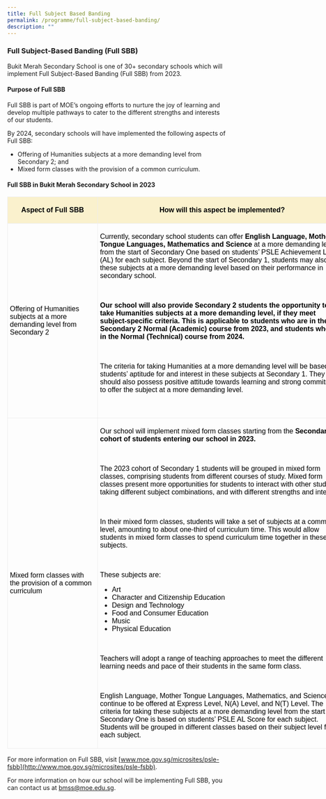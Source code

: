 ```yaml
---
title: Full Subject Based Banding
permalink: /programme/full-subject-based-banding/
description: ""
---
```

### Full Subject-Based Banding (Full SBB)

Bukit Merah Secondary School is one of 30+ secondary schools which will implement Full Subject-Based Banding (Full SBB) from 2023.

#### Purpose of Full SBB

Full SBB is part of MOE’s ongoing efforts to nurture the joy of learning and develop multiple pathways to cater to the different strengths and interests of our students.

By 2024, secondary schools will have implemented the following aspects of Full SBB:

*   Offering of Humanities subjects at a more demanding level from Secondary 2; and
*   Mixed form classes with the provision of a common curriculum.

#### Full SBB in Bukit Merah Secondary School in 2023

<table border="0" style="box-sizing: border-box; border-collapse: collapse; color: rgb(0, 0, 0); font-family: Mukta, sans-serif; font-size: medium; font-style: normal; font-variant-ligatures: normal; font-variant-caps: normal; font-weight: 400; letter-spacing: normal; orphans: 2; text-align: start; text-transform: none; white-space: normal; widows: 2; word-spacing: 0px; -webkit-text-stroke-width: 0px; text-decoration-thickness: initial; text-decoration-style: initial; text-decoration-color: initial; width: 780px; border-color: rgb(0, 0, 0);"><tbody style="box-sizing: border-box;"><tr style="box-sizing: border-box; background-color: rgb(250, 241, 205);"><td width="170" style="box-sizing: border-box; padding: 5px; border: 1px solid rgb(237, 237, 237); width: 207px;"><p style="box-sizing: border-box; text-align: center;"><strong style="box-sizing: border-box; font-weight: bolder;">Aspect of Full SBB</strong></p></td><td width="510" style="box-sizing: border-box; padding: 5px; border: 1px solid rgb(237, 237, 237); width: 572px;"><p style="box-sizing: border-box; text-align: center;"><strong style="box-sizing: border-box; font-weight: bolder;">How will this aspect be implemented?</strong></p></td></tr><tr style="box-sizing: border-box;"><td width="170" style="box-sizing: border-box; padding: 5px; border: 1px solid rgb(237, 237, 237); width: 207px;"><p style="box-sizing: border-box;">Offering of Humanities subjects at a more demanding level from Secondary 2</p></td><td width="510" style="box-sizing: border-box; padding: 5px; border: 1px solid rgb(237, 237, 237); width: 572px;"><p style="box-sizing: border-box;">Currently, secondary school students can offer<span>&nbsp;</span><strong style="box-sizing: border-box; font-weight: bolder;">English Language, Mother Tongue Languages,</strong><span>&nbsp;</span><strong style="box-sizing: border-box; font-weight: bolder;">Mathematics and Science<span>&nbsp;</span></strong>at a more demanding level from the start of Secondary One based on students’ PSLE Achievement Level (AL) for each subject. Beyond the start of Secondary 1, students may also offer these subjects at a more demanding level based on their performance in secondary school.</p><p style="box-sizing: border-box;">&nbsp;</p><p style="box-sizing: border-box;"><strong style="box-sizing: border-box; font-weight: bolder;">Our school will also provide Secondary 2 students the opportunity to take Humanities subjects at a more demanding level, if they meet subject-specific criteria. This is applicable to students who are in the Secondary 2 Normal (Academic) course from 2023, and students who are in the Normal (Technical) course from 2024.</strong></p><p style="box-sizing: border-box;"><em style="box-sizing: border-box;">&nbsp;</em></p><p style="box-sizing: border-box;">The criteria for taking Humanities at a more demanding level will be based on students’ aptitude for and interest in these subjects at Secondary 1.&nbsp;They should also possess positive attitude towards learning and strong commitment to offer the subject at a more demanding level.</p><p style="box-sizing: border-box;">&nbsp;</p></td></tr><tr style="box-sizing: border-box;"><td width="170" style="box-sizing: border-box; padding: 5px; border: 1px solid rgb(237, 237, 237); width: 207px;"><p style="box-sizing: border-box;">Mixed form classes with the provision of a common curriculum</p></td><td width="510" style="box-sizing: border-box; padding: 5px; border: 1px solid rgb(237, 237, 237); width: 572px;"><p style="box-sizing: border-box;">Our school will implement mixed form classes starting from the<span>&nbsp;</span><strong style="box-sizing: border-box; font-weight: bolder;">Secondary 1 cohort of students entering our school in 2023.</strong></p><p style="box-sizing: border-box;">&nbsp;</p><p style="box-sizing: border-box;">The 2023 cohort of Secondary 1 students will be grouped in mixed form classes, comprising students from different courses of study. Mixed form classes present more opportunities for students to interact with other students taking different subject combinations, and with different strengths and interests.</p><p style="box-sizing: border-box;">&nbsp;</p><p style="box-sizing: border-box;">In their mixed form classes, students will take a set of subjects at a common level, amounting to about one-third of curriculum time. This would allow students in mixed form classes to spend curriculum time together in these subjects.</p><p style="box-sizing: border-box;">&nbsp;</p><p style="box-sizing: border-box;">These subjects are:</p><ul style="box-sizing: border-box;"><li style="box-sizing: border-box;">Art</li><li style="box-sizing: border-box;">Character and Citizenship Education</li><li style="box-sizing: border-box;">Design and Technology</li><li style="box-sizing: border-box;">Food and Consumer Education</li><li style="box-sizing: border-box;">Music</li><li style="box-sizing: border-box;">Physical Education</li></ul><p style="box-sizing: border-box;">&nbsp;</p><p style="box-sizing: border-box;">Teachers will adopt a range of teaching approaches to meet the different learning needs and pace of their students in the same form class.</p><p style="box-sizing: border-box;">&nbsp;</p><p style="box-sizing: border-box;">English Language, Mother Tongue Languages, Mathematics, and Science will continue to be offered at Express Level, N(A) Level, and N(T) Level. The criteria for taking these subjects at a more demanding level from the start of Secondary One is based on students’ PSLE AL Score for each subject. Students will be grouped in different classes based on their subject level for each subject.</p></td></tr></tbody></table>

For more information on Full SBB, visit [www.moe.gov.sg/microsites/psle-fsbb](http://www.moe.gov.sg/microsites/psle-fsbb).

For more information on how our school will be implementing Full SBB, you can contact us at [bmss@moe.edu.sg](mailto:bmss@moe.edu.sg).